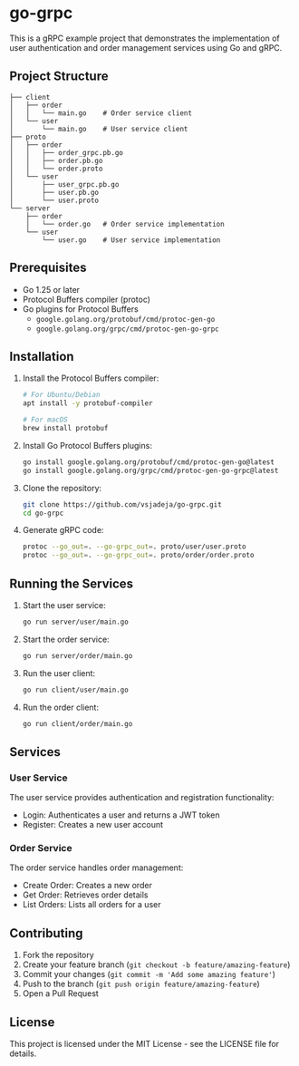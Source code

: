 # go-grpc

This is a gRPC example project that demonstrates the implementation of user authentication and order management services using Go and gRPC.

## Project Structure

```
├── client
│   ├── order
│   │   └── main.go    # Order service client
│   └── user
│       └── main.go    # User service client
├── proto
│   ├── order
│   │   ├── order_grpc.pb.go
│   │   ├── order.pb.go
│   │   └── order.proto
│   └── user
│       ├── user_grpc.pb.go
│       ├── user.pb.go
│       └── user.proto
└── server
    ├── order
    │   └── order.go   # Order service implementation
    └── user
        └── user.go    # User service implementation
```

## Prerequisites

- Go 1.25 or later
- Protocol Buffers compiler (protoc)
- Go plugins for Protocol Buffers
  - `google.golang.org/protobuf/cmd/protoc-gen-go`
  - `google.golang.org/grpc/cmd/protoc-gen-go-grpc`

## Installation

1. Install the Protocol Buffers compiler:
   ```bash
   # For Ubuntu/Debian
   apt install -y protobuf-compiler
   
   # For macOS
   brew install protobuf
   ```

2. Install Go Protocol Buffers plugins:
   ```bash
   go install google.golang.org/protobuf/cmd/protoc-gen-go@latest
   go install google.golang.org/grpc/cmd/protoc-gen-go-grpc@latest
   ```

3. Clone the repository:
   ```bash
   git clone https://github.com/vsjadeja/go-grpc.git
   cd go-grpc
   ```

4. Generate gRPC code:
   ```bash
   protoc --go_out=. --go-grpc_out=. proto/user/user.proto
   protoc --go_out=. --go-grpc_out=. proto/order/order.proto
   ```

## Running the Services

1. Start the user service:
   ```bash
   go run server/user/main.go
   ```

2. Start the order service:
   ```bash
   go run server/order/main.go
   ```

3. Run the user client:
   ```bash
   go run client/user/main.go
   ```

4. Run the order client:
   ```bash
   go run client/order/main.go
   ```

## Services

### User Service
The user service provides authentication and registration functionality:
- Login: Authenticates a user and returns a JWT token
- Register: Creates a new user account

### Order Service
The order service handles order management:
- Create Order: Creates a new order
- Get Order: Retrieves order details
- List Orders: Lists all orders for a user

## Contributing

1. Fork the repository
2. Create your feature branch (`git checkout -b feature/amazing-feature`)
3. Commit your changes (`git commit -m 'Add some amazing feature'`)
4. Push to the branch (`git push origin feature/amazing-feature`)
5. Open a Pull Request

## License

This project is licensed under the MIT License - see the LICENSE file for details.